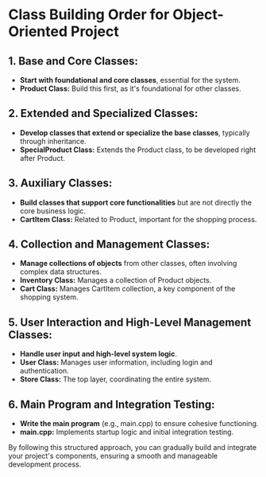 # Class Building Order for Object-Oriented Project

## 1. Base and Core Classes:
- **Start with foundational and core classes**, essential for the system.
- **Product Class:** Build this first, as it's foundational for other classes.

## 2. Extended and Specialized Classes:
- **Develop classes that extend or specialize the base classes**, typically through inheritance.
- **SpecialProduct Class:** Extends the Product class, to be developed right after Product.

## 3. Auxiliary Classes:
- **Build classes that support core functionalities** but are not directly the core business logic.
- **CartItem Class:** Related to Product, important for the shopping process.

## 4. Collection and Management Classes:
- **Manage collections of objects** from other classes, often involving complex data structures.
- **Inventory Class:** Manages a collection of Product objects.
- **Cart Class:** Manages CartItem collection, a key component of the shopping system.

## 5. User Interaction and High-Level Management Classes:
- **Handle user input and high-level system logic**.
- **User Class:** Manages user information, including login and authentication.
- **Store Class:** The top layer, coordinating the entire system.

## 6. Main Program and Integration Testing:
- **Write the main program** (e.g., main.cpp) to ensure cohesive functioning.
- **main.cpp:** Implements startup logic and initial integration testing.

By following this structured approach, you can gradually build and integrate your project's components, ensuring a smooth and manageable development process.

